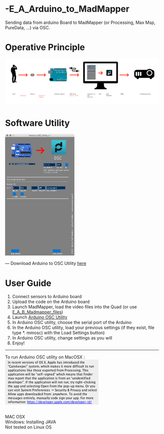 # -E_A_Arduino_to_MadMapper

Sending data from arduino Board to MadMapper (or Processing, Max Msp, PureData, …) via OSC.

# Operative Principle
<img src="https://raw.githubusercontent.com/JulienDrochon/-E_A_Arduino_to_MadMapper/master/operative-principle.png" />

# Software Utility
<img height="400px" src="https://raw.githubusercontent.com/JulienDrochon/-00_Software_utilities/master/00_02_Arduino_to_OSC_Utility/screenshot.png"/>

— Download Arduino to OSC Utility <a href="https://github.com/JulienDrochon/00_Github_Utilities/tree/master/00_02_Arduino_to_OSC_Utility">here</a>

# User Guide
1. Connect sensors to Arduino board
2. Upload the code on the Arduino board
3. Launch MadMapper, load the video files into the Quad (or use <a href="https://github.com/JulienDrochon/-E_A_Arduino_to_MadMapper/tree/master/E_A_C_MadMapper_files">E_A_B_Madmapper_files</a>)
3. Launch <a href="https://github.com/JulienDrochon/00_Github_Utilities/tree/master/00_02_Arduino_to_OSC_Utility">Arduino OSC Utility</a>
4. In Arduino OSC utility, choose the serial port of the Arduino
5. In the Arduino OSC utility, load your previous settings (if they exist, file type *. mmosc) with the Load Settings button)
6. In Arduino OSC utility, change settings as you will
7. Enjoy!
_____________
To run Arduino OSC utility on MacOSX :
<img src="https://raw.githubusercontent.com/JulienDrochon/-E_A_Arduino_to_MadMapper/master/osx_gatekeeper.png" style="display:block;" />

<div>
<br>MAC OSX
<br>Windows: Installing JAVA
<br>Not tested on Linux OS
</div>
